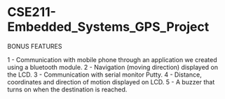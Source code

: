 # CSE211-Embedded_Systems_GPS_Project

BONUS FEATURES

1 - Communication with mobile phone through an application we created using a bluetooth module.
2 - Navigation (moving direction) displayed on the LCD.
3 - Communication with serial monitor Putty.
4 - Distance, coordinates and direction of motion displayed on LCD.
5 - A buzzer that turns on when the destination is reached.
